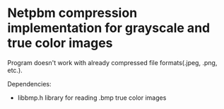 # Netpbm compression implementation for grayscale and true color images

Program doesn't work with already compressed file formats(.jpeg, .png, etc.).

Dependencies:
- libbmp.h library for reading .bmp true color images
